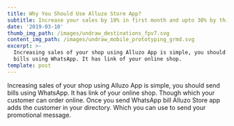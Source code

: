 ```yaml
---
title: Why You Should Use Alluzo Store App?
subtitle: Increase your sales by 10% in first month and upto 30% by third month.
date: '2019-03-10'
thumb_img_path: /images/undraw_destinations_fpv7.svg
content_img_path: /images/undraw_mobile_prototyping_grmd.svg
excerpt: >-
  Increasing sales of your shop using Alluzo App is simple, you should send
  bills using WhatsApp. It has link of your online shop. 
template: post
---
```

Increasing sales of your shop using Alluzo App is simple, you should send bills using WhatsApp. It has link of your online shop. Though which your customer can order online. Once you send WhatsApp bill Alluzo Store app adds the customer in your directory. Which you can use to send your promotional message.
